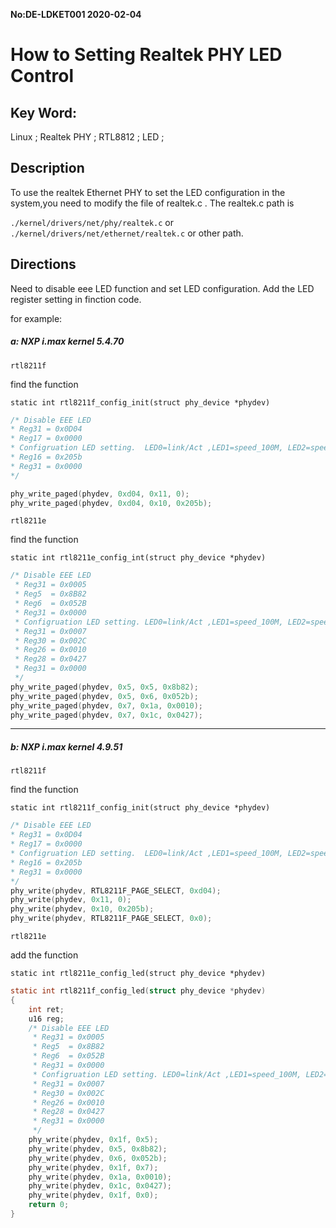 **No:DE-LDKET001 2020-02-04**
# How to Setting Realtek PHY LED Control
## Key Word:

Linux ; Realtek PHY ; RTL8812 ; LED ;

## Description

To use the realtek Ethernet PHY to set the LED configuration in the system,you need to modify the file of realtek.c . The realtek.c path is

`./kernel/drivers/net/phy/realtek.c`
or `./kernel/drivers/net/ethernet/realtek.c` or other path. 

## Directions

Need to disable eee LED function and set LED configuration.
Add the LED register setting in finction code.

for example:

##### a: NXP i.max kernel 5.4.70

 `rtl8211f`

find the function

`static int rtl8211f_config_init(struct phy_device *phydev)`

```c
/* Disable EEE LED
* Reg31 = 0x0D04
* Reg17 = 0x0000
* Configruation LED setting.  LED0=link/Act ,LED1=speed_100M, LED2=speed_1000M
* Reg16 = 0x205b
* Reg31 = 0x0000
*/

phy_write_paged(phydev, 0xd04, 0x11, 0);
phy_write_paged(phydev, 0xd04, 0x10, 0x205b);
```

`rtl8211e`

find the function

`static int rtl8211e_config_int(struct phy_device *phydev)`

```c
/* Disable EEE LED 
 * Reg31 = 0x0005
 * Reg5  = 0x8B82
 * Reg6  = 0x052B
 * Reg31 = 0x0000
 * Configruation LED setting. LED0=link/Act ,LED1=speed_100M, LED2=speed_1000M
 * Reg31 = 0x0007
 * Reg30 = 0x002C
 * Reg26 = 0x0010
 * Reg28 = 0x0427
 * Reg31 = 0x0000  
 */
phy_write_paged(phydev, 0x5, 0x5, 0x8b82);
phy_write_paged(phydev, 0x5, 0x6, 0x052b);
phy_write_paged(phydev, 0x7, 0x1a, 0x0010);
phy_write_paged(phydev, 0x7, 0x1c, 0x0427);
```
----
##### b: NXP i.max kernel 4.9.51

`rtl8211f` 

find the function

`static int rtl8211f_config_init(struct phy_device *phydev)`

```c
/* Disable EEE LED
* Reg31 = 0x0D04
* Reg17 = 0x0000
* Configruation LED setting.  LED0=link/Act ,LED1=speed_100M, LED2=speed_1000M
* Reg16 = 0x205b
* Reg31 = 0x0000
*/
phy_write(phydev, RTL8211F_PAGE_SELECT, 0xd04);
phy_write(phydev, 0x11, 0);
phy_write(phydev, 0x10, 0x205b);
phy_write(phydev, RTL8211F_PAGE_SELECT, 0x0);
```

`rtl8211e`

add the function

`static int rtl8211e_config_led(struct phy_device *phydev)`

```c
static int rtl8211f_config_led(struct phy_device *phydev)
{
	int ret;
	u16 reg;
	/* Disable EEE LED 
	 * Reg31 = 0x0005
	 * Reg5  = 0x8B82
	 * Reg6  = 0x052B
	 * Reg31 = 0x0000
	 * Configruation LED setting. LED0=link/Act ,LED1=speed_100M, LED2=speed_1000M
	 * Reg31 = 0x0007
	 * Reg30 = 0x002C
	 * Reg26 = 0x0010
	 * Reg28 = 0x0427
	 * Reg31 = 0x0000  
	 */
	phy_write(phydev, 0x1f, 0x5);
	phy_write(phydev, 0x5, 0x8b82);
	phy_write(phydev, 0x6, 0x052b);
	phy_write(phydev, 0x1f, 0x7);
	phy_write(phydev, 0x1a, 0x0010);
	phy_write(phydev, 0x1c, 0x0427);
	phy_write(phydev, 0x1f, 0x0);
	return 0;
}
```